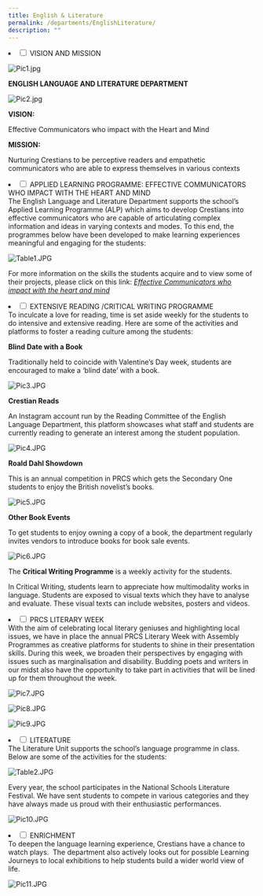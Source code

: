 ```yaml
---
title: English & Literature
permalink: /departments/EnglishLiterature/
description: ""
---
```

<li>
		<input type="checkbox" id="accordion1">
		<label for="accordion1">VISION AND MISSION</label>
<div>
	
![Pic1.jpg](https://prcss.moe.edu.sg/qql/slot/u200/pdf/Eng&Lit/Pic1.jpg)  

**ENGLISH LANGUAGE AND LITERATURE DEPARTMENT**

![Pic2.jpg](https://prcss.moe.edu.sg/qql/slot/u200/pdf/Eng&Lit/Pic2.jpg)

**VISION:**

Effective Communicators who impact with the Heart and Mind

  

**MISSION:**

Nurturing Crestians to be perceptive readers and empathetic communicators who are able to express themselves in various contexts
	</div>
	
<li>
		<input type="checkbox" id="accordion2">
		<label for="accordion2">APPLIED LEARNING PROGRAMME: EFFECTIVE COMMUNICATORS WHO IMPACT WITH THE HEART AND MIND</label> 

<div>
	The English Language and Literature Department supports the school’s Applied Learning Programme (ALP) which aims to develop Crestians into effective communicators who are capable of articulating complex information and ideas in varying contexts and modes. To this end, the programmes below have been developed to make learning experiences meaningful and engaging for the students:  

![Table1.JPG](https://prcss.moe.edu.sg/qql/slot/u200/pdf/Eng&Lit/Table1.JPG)

  

For more information on the skills the students acquire and to view some of their projects, please click on this link: [_Effective Communicators who impact with the heart and mind_](https://prcss.moe.edu.sg/about-us/virtual-open-house-2021) 

</div>

<li>
		<input type="checkbox" id="accordion3">
		<label for="accordion3">EXTENSIVE READING /CRITICAL WRITING PROGRAMME</label>

<div>
	To inculcate a love for reading, time is set aside weekly for the students to do intensive and extensive reading. Here are some of the activities and platforms to foster a reading culture among the students:  

  

**Blind Date with a Book**

Traditionally held to coincide with Valentine’s Day week, students are encouraged to make a ‘blind date’ with a book.

  

![Pic3.JPG](https://prcss.moe.edu.sg/qql/slot/u200/pdf/Eng&Lit/Pic3.JPG)

**Crestian Reads**  

An Instagram account run by the Reading Committee of the English Language Department, this platform showcases what staff and students are currently reading to generate an interest among the student population.

  

![Pic4.JPG](https://prcss.moe.edu.sg/qql/slot/u200/pdf/Eng&Lit/Pic4.JPG)

**Roald Dahl Showdown**  

This is an annual competition in PRCS which gets the Secondary One students to enjoy the British novelist’s books.

  

![Pic5.JPG](https://prcss.moe.edu.sg/qql/slot/u200/pdf/Eng&Lit/Pic5.JPG)

**Other Book Events**  

To get students to enjoy owning a copy of a book, the department regularly invites vendors to introduce books for book sale events.

  

![Pic6.JPG](https://prcss.moe.edu.sg/qql/slot/u200/pdf/Eng&Lit/Pic6.JPG)

  

The **Critical Writing Programme** is a weekly activity for the students.  

In Critical Writing, students learn to appreciate how multimodality works in language. Students are exposed to visual texts which they have to analyse and evaluate. These visual texts can include websites, posters and videos. </div>

<li>
		<input type="checkbox" id="accordion4">
		<label for="accordion4">PRCS LITERARY WEEK </label>
	
<div>
	With the aim of celebrating local literary geniuses and highlighting local issues, we have in place the annual PRCS Literary Week with Assembly Programmes as creative platforms for students to shine in their presentation skills. During this week, we broaden their perspectives by engaging with issues such as marginalisation and disability. Budding poets and writers in our midst also have the opportunity to take part in activities that will be lined up for them throughout the week.  
  

![Pic7.JPG](https://prcss.moe.edu.sg/qql/slot/u200/pdf/Eng&Lit/Pic7.JPG)

  

![Pic8.JPG](https://prcss.moe.edu.sg/qql/slot/u200/pdf/Eng&Lit/Pic8.JPG)

  

![Pic9.JPG](https://prcss.moe.edu.sg/qql/slot/u200/pdf/Eng&Lit/Pic9.JPG) </div>

<li>
		<input type="checkbox" id="accordion5">
		<label for="accordion5">LITERATURE</label>  

<div> 
	The Literature Unit supports the school’s language programme in class. Below are some of the activities for the students:  
  

![Table2.JPG](https://prcss.moe.edu.sg/qql/slot/u200/pdf/Eng&Lit/Table2.JPG)

  

Every year, the school participates in the National Schools Literature Festival. We have sent students to compete in various categories and they have always made us proud with their enthusiastic performances.  

  

![Pic10.JPG](https://prcss.moe.edu.sg/qql/slot/u200/pdf/Eng&Lit/Pic10.JPG) </div>

<li>
		<input type="checkbox" id="accordion6">
		<label for="accordion6">ENRICHMENT</label>
	
<div>
	To deepen the language learning experience, Crestians have a chance to watch plays.  The department also actively looks out for possible Learning Journeys to local exhibitions to help students build a wider world view of life.  
  

![Pic11.JPG](https://prcss.moe.edu.sg/qql/slot/u200/pdf/Eng&Lit/Pic11.JPG)
	</div>